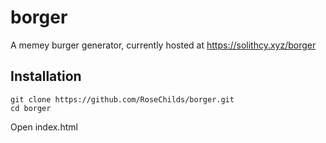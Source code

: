 # borger
A memey burger generator, currently hosted at https://solithcy.xyz/borger
## Installation
    git clone https://github.com/RoseChilds/borger.git
    cd borger
Open index.html
